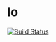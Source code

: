 # lo

[![Build Status](https://travis-ci.org/lache/lo.svg?branch=master)](https://travis-ci.org/lache/lo)

